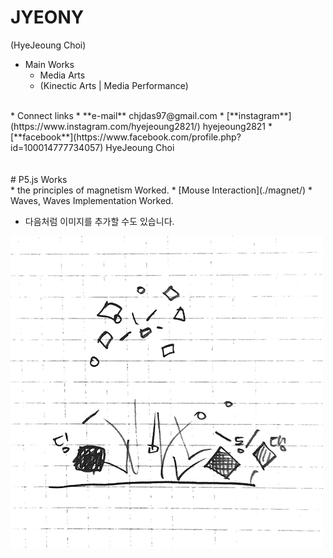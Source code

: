 # JYEONY
(HyeJeoung Choi)
<br/>
* Main Works
  * Media Arts
  * (Kinectic Arts | Media Performance)  
<br/>
* Connect links
  * **e-mail**      chjdas97@gmail.com
  * [**instagram**](https://www.instagram.com/hyejeoung2821/)   hyejeoung2821
  * [**facebook**](https://www.facebook.com/profile.php?id=100014777734057)    HyeJeoung Choi
<br/>
<br/>
<br/>
# P5.js Works
<br/>
 * the principles of magnetism Worked.
  * [Mouse Interaction](./magnet/)
 * Waves, Waves Implementation Worked.

 * 다음처럼 이미지를 추가할 수도 있습니다.

 ![예시 이미지](./image/example_img.png)
